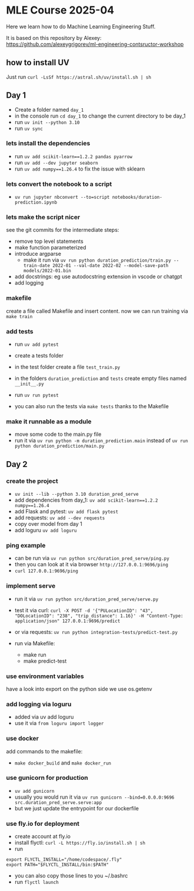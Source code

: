 # MLE Course 2025-04

Here we learn how to do Machine Learning Engineering Stuff.

It is based on this repository by Alexey: https://github.com/alexeygrigorev/ml-engineering-contsructor-workshop


## how to install UV

Just run `curl -LsSf https://astral.sh/uv/install.sh | sh`

## Day 1

- Create a folder named `day_1`
- in the console run `cd day_1` to change the current directory to be day_1
- run `uv init --python 3.10`
- run `uv sync`

### lets install the dependencies
- run `uv add scikit-learn==1.2.2 pandas pyarrow`
- run `uv add --dev jupyter seaborn`
- run `uv add numpy==1.26.4` to fix the issue with sklearn

### lets convert the notebook to a script
- `uv run jupyter nbconvert --to=script notebooks/duration-prediction.ipynb`

### lets make the script nicer

see the git commits for the intermediate steps:
- remove top level statements
- make function parameterized
- introduce argparse
    - make it run via `uv run python duration_prediction/train.py --train-date 2022-01 --val-date 2022-02 --model-save-path models/2022-01.bin`
- add docstrings: eg use autodocstring extension in vscode or chatgpt
- add logging

### makefile

create a file called Makefile and insert content.
now we can run training via `make train`


### add tests
- run `uv add pytest`
- create a tests folder
- in the test folder create a file `test_train.py`
- in the folders `duration_prediction` and `tests` create empty files named `__init__.py`
- run `uv run pytest`

- you can also run the tests via `make tests` thanks to the Makefile

### make it runnable as a module
- move some code to the main.py file
- run it via `uv run python -m duration_prediction.main` instead of `uv run python duration_prediction/main.py`


## Day 2

### create the project
- `uv init --lib --python 3.10 duration_pred_serve`
- add dependencies from day_1: `uv add scikit-learn==1.2.2 numpy==1.26.4`
- add Flask and pytest: `uv add flask pytest`
- add requests: `uv add --dev requests`
- copy over model from day 1
- add loguru `uv add loguru`

### ping example
- can be run via `uv run python src/duration_pred_serve/ping.py`
- then you can look at it via browser `http://127.0.0.1:9696/ping`
- `curl 127.0.0.1:9696/ping`

### implement serve
- run it via `uv run python src/duration_pred_serve/serve.py`
- test it via curl:
`curl -X POST -d '{"PULocationID": "43", "DOLocationID": "238", "trip_distance": 1.16}' -H "Content-Type: application/json" 127.0.0.1:9696/predict`
- or via requests: `uv run python integration-tests/predict-test.py`

- run via Makefile:
    - make run
    - make predict-test
    
### use environment variables
have a look into export
on the python side we use os.getenv

### add logging via loguru
- added via uv add loguru
- use it via `from loguru import logger`

### use docker
add commands to the makefile:
- `make docker_build` and `make docker_run`


### use gunicorn for production
- `uv add gunicorn`
- usually you would run it via `uv run gunicorn --bind=0.0.0.0:9696 src.duration_pred_serve.serve:app`
- but we just update the entrypoint for our dockerfile


### use fly.io for deployment
- create account at fly.io
- install flyctl: `curl -L https://fly.io/install.sh | sh`
- run 
```
export FLYCTL_INSTALL="/home/codespace/.fly"
export PATH="$FLYCTL_INSTALL/bin:$PATH"
```
- you can also copy those lines to you ~/.bashrc
- run `flyctl launch`
